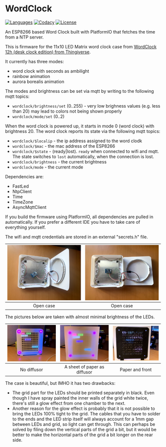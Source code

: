 # WordClock

[![Languages](https://img.shields.io/github/languages/top/luebbe/WordClock.svg?style=flat-square)](https://img.shields.io/github/languages/top/luebbe/WordClock)
[![Codacy](https://img.shields.io/codacy/grade/0410bb8900e249bbbbcdd45005ae8015?style=flat-square)](https://app.codacy.com/gh/luebbe/WordClock/dashboard)
[![License](https://img.shields.io/github/license/mashape/apistatus.svg?style=flat-square)](https://opensource.org/licenses/MIT)

An ESP8266 based Word Clock built with PlatformIO that fetches the time from a NTP server.

This is firmware for the 11x10 LED Matrix word clock case from [WordClock 12h (desk clock edition) from Thingiverse](https://www.thingiverse.com/thing:2130830).

It currently has three modes:

- word clock with seconds as ambilight
- rainbow animation
- aurora borealis animation

The modes and brightness can be set via mqtt by writing to the following mqtt topics:

- `wordclock/brightness/set` (0..255) - very low brighness values (e.g. less than 20) may lead to colors not being shown properly
- `wordclock/mode/set` (0..2)

When the word clock is powered up, it starts in mode 0 (word clock) with brightness 20.
The word clock reports its state via the following mqtt topics:

- `wordclock/$localip` - the ip address assigned to the word clodk
- `wordclock/$mac` - the mac address of the ESP8266
- `wordclock/$state` - (ready|lost). `ready` when connected to wifi and mqtt. The state switches to `lost` automatically, when the connection is lost.
- `wordclock/brightness` - the current brightness
- `wordclock/mode` - the current mode

Dependencies are:

- FastLed
- NtpClient
- Time
- TimeZone
- AsyncMqttClient

If you build the firmware using PlatformIO, all dependencies are pulled in automatically. If you prefer a different IDE you have to take care of everything yourself.

The wifi and mqtt credentials are stored in an external "secrets.h" file.

| ![Open case](./images/img_case_open_1.jpg) | ![Open case](./images/img_case_open_2.jpg) |
| :----------------------------------------: | :----------------------------------------: |
|                 Open case                  |                 Open case                  |

The pictures below are taken with almost minimal brightness of the LEDs.

| ![No diffusor](./images/img_no_diffusor.jpg) | ![Paper diffusor](./images/img_paper_diffusor.jpg) | ![With front](./images/img_with_front.jpg) |
| :------------------------------------------: | :------------------------------------------------: | :----------------------------------------: |
|                 No diffusor                  |            A sheet of paper as diffusor            |              Paper and front               |

The case is beautiful, but IMHO it has two drawbacks:

- The grid part for the LEDs should be printed separately in black. Even though I have spray painted the
  inner walls of the grid white twice, there's still a glow effect from one chamber to the next.
- Another reason for the glow effect is probably that it is not possible to bring the LEDs 100% tight to the
  grid. The cables that you have to solder to the ends and the LED strip itself will always account for a
  1mm gap between LEDs and grid, so light can get through. This can perhaps be solved by filing down the
  vertical parts of the grid a bit, but it would be better to make the horizontal parts of the grid a bit
  longer on the rear side.
